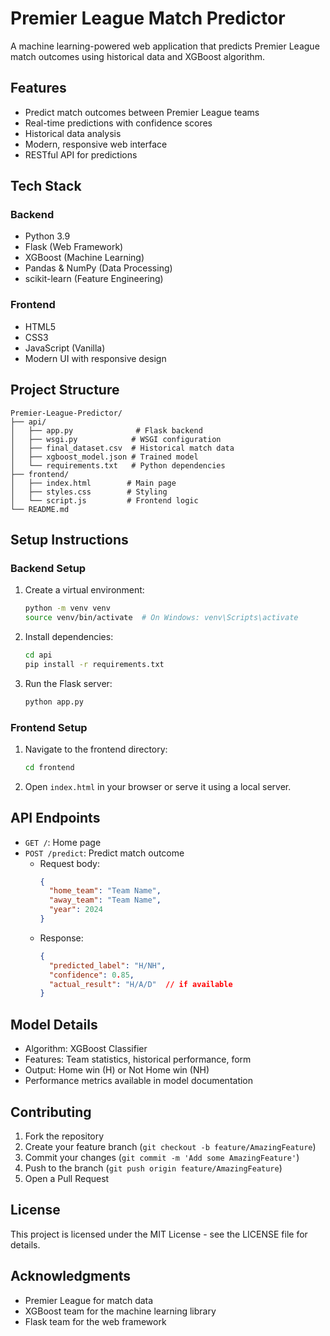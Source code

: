 # Premier League Match Predictor

A machine learning-powered web application that predicts Premier League match outcomes using historical data and XGBoost algorithm.

## Features

- Predict match outcomes between Premier League teams
- Real-time predictions with confidence scores
- Historical data analysis
- Modern, responsive web interface
- RESTful API for predictions

## Tech Stack

### Backend
- Python 3.9
- Flask (Web Framework)
- XGBoost (Machine Learning)
- Pandas & NumPy (Data Processing)
- scikit-learn (Feature Engineering)

### Frontend
- HTML5
- CSS3
- JavaScript (Vanilla)
- Modern UI with responsive design

## Project Structure

```
Premier-League-Predictor/
├── api/
│   ├── app.py              # Flask backend
│   ├── wsgi.py            # WSGI configuration
│   ├── final_dataset.csv  # Historical match data
│   ├── xgboost_model.json # Trained model
│   └── requirements.txt   # Python dependencies
├── frontend/
│   ├── index.html        # Main page
│   ├── styles.css        # Styling
│   └── script.js         # Frontend logic
└── README.md
```

## Setup Instructions

### Backend Setup

1. Create a virtual environment:
   ```bash
   python -m venv venv
   source venv/bin/activate  # On Windows: venv\Scripts\activate
   ```

2. Install dependencies:
   ```bash
   cd api
   pip install -r requirements.txt
   ```

3. Run the Flask server:
   ```bash
   python app.py
   ```

### Frontend Setup

1. Navigate to the frontend directory:
   ```bash
   cd frontend
   ```

2. Open `index.html` in your browser or serve it using a local server.

## API Endpoints

- `GET /`: Home page
- `POST /predict`: Predict match outcome
  - Request body:
    ```json
    {
      "home_team": "Team Name",
      "away_team": "Team Name",
      "year": 2024
    }
    ```
  - Response:
    ```json
    {
      "predicted_label": "H/NH",
      "confidence": 0.85,
      "actual_result": "H/A/D"  // if available
    }
    ```

## Model Details

- Algorithm: XGBoost Classifier
- Features: Team statistics, historical performance, form
- Output: Home win (H) or Not Home win (NH)
- Performance metrics available in model documentation

## Contributing

1. Fork the repository
2. Create your feature branch (`git checkout -b feature/AmazingFeature`)
3. Commit your changes (`git commit -m 'Add some AmazingFeature'`)
4. Push to the branch (`git push origin feature/AmazingFeature`)
5. Open a Pull Request

## License

This project is licensed under the MIT License - see the LICENSE file for details.

## Acknowledgments

- Premier League for match data
- XGBoost team for the machine learning library
- Flask team for the web framework 